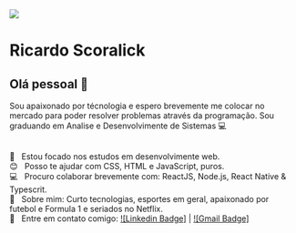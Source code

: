 <img width="auto" src="https://raw.githubusercontent.com/tgmarinho/tgmarinho/master/banner.png">


# Ricardo Scoralick

## Olá pessoal 👋
Sou apaixonado por técnologia e espero brevemente me colocar no mercado para poder resolver problemas através da programação.
Sou graduando em Analise e Desenvolvimente de Sistemas :computer:

 <br/> :purple_heart: &nbsp; Estou focado nos estudos em desenvolvimente web.
 <br/> :blush: &nbsp; Posso te ajudar com CSS, HTML e JavaScript, puros.
 <br/> :computer: &nbsp; Procuro colaborar brevemente com: ReactJS, Node.js, React Native & Typescrit.
 <br/> 💬  &nbsp; Sobre mim: Curto tecnologias, esportes em geral, apaixonado por futebol e Formula 1 e seriados no Netflix.
 <br/> :email: &nbsp; Entre em contato comigo: [![Linkedin Badge]](https://www.linkedin.com/in/ricardo-scoralick-7b85321b0/) 
| 
[![Gmail Badge]](mailto:ricardoscoralick2@gmail.com)
